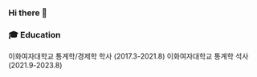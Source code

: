 ### Hi there 👋

### 🎓 Education
이화여자대학교 통계학/경제학 학사 (2017.3-2021.8)
이화여자대학교 통계학 석사 (2021.9-2023.8)


<!--
**yeonkyung-Lee/yeonkyung-Lee** is a ✨ _special_ ✨ repository because its `README.md` (this file) appears on your GitHub profile.

Here are some ideas to get you started:

- 🔭 I’m currently working on ...
- 🌱 I’m currently learning ...
- 👯 I’m looking to collaborate on ...
- 🤔 I’m looking for help with ...
- 💬 Ask me about ...
- 📫 How to reach me: ...
- 😄 Pronouns: ...
- ⚡ Fun fact: ...
-->
